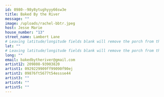 ```yaml
---
id: 0980--98y8ytughyyy66sw3e
title: Baked By the River
message: ""
image: /uploads/rachel-bbtr.jpeg
host: Jesse Marie
house_number: "13"
street_name: Lambert Lane
# Leaving latitude/longitude fields blank will remove the porch from the Porchfest map.
lat: ""
# Leaving latitude/longitude fields blank will remove the porch from the Porchfest map.
long: ""
email: bakedbytheriver@gmail.com
artist12: 209808-93903820
artist1: 0929229909ff99090f90ej
artist2: 09876ft5677t54essse44
artist3: ""
artist4: ""
artist5: ""
---
```

